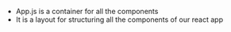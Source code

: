 - App.js is a container for all the components
- It is a layout for structuring all the components of our react app
